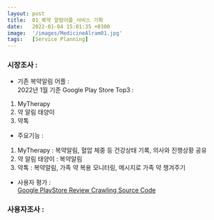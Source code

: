 ```yaml
---
layout: post
title:  01_복약 알람어플_서비스 기획
date:   2022-01-04 15:01:35 +0300
image:  '/images/MedicineAlram01.jpg'
tags:   [Service Planning]
---
```


### 시장조사 : <br/>
- 기존 복약알림 어플 : <br/>
2022년 1월 기준 Google Play Store Top3 : <br/>
1. MyTherapy<br/>
2. 약 알림 태양이<br/>
3. 약톡<br/>

- 주요기능 : <br/>
1. MyTherapy : 복약알림, 혈압 체중 등 건강상태 기록, 의사와 진행상황 공유<br/>
2. 약 알림 태양이 : 복약알림 <br/>
3. 약톡 : 복약알림, 가족 약 복용 모니터링, 메시지로 가족 약 챙겨주기<br/>

- 사용자 평가 : <br/>
[Google PlayStore Review Crawling Source Code]()

### 사용자조사 : 

